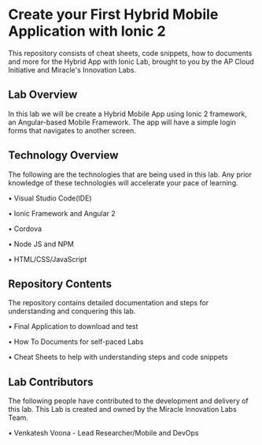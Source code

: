 # Create your First Hybrid Mobile Application with Ionic 2

This repository consists of cheat sheets, code snippets, how to documents and more for the Hybrid App with Ionic Lab, brought to you by the AP Cloud Initiative and Miracle's Innovation Labs.

## Lab Overview

In this lab we will be create a Hybrid Mobile App using Ionic 2 framework, an Angular-based Mobile Framework. The app will have a simple login forms that navigates to another screen.

## Technology Overview

The following are the technologies that are being used in this lab. Any prior knowledge of these technologies will accelerate your pace of learning.

• Visual Studio Code(IDE)

• Ionic Framework and Angular 2

• Cordova

• Node JS and NPM

• HTML/CSS/JavaScript

## Repository Contents

The repository contains detailed documentation and steps for understanding and conquering this lab.

• Final Application to download and test

• How To Documents for self-paced Labs

• Cheat Sheets to help with understanding steps and code snippets

## Lab Contributors

The following people have contributed to the development and delivery of this lab. This Lab is created and owned by the Miracle Innovation Labs Team.

• Venkatesh Voona - Lead Researcher/Mobile and DevOps
